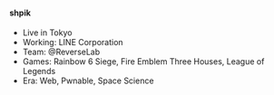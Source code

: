 #### shpik
- Live in Tokyo
- Working: LINE Corporation
- Team: @ReverseLab 
- Games: Rainbow 6 Siege, Fire Emblem Three Houses, League of Legends
- Era: Web, Pwnable, Space Science
